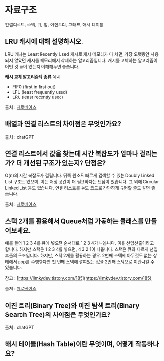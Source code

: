 # 자료구조

연결리스트, 스택, 큐, 힙, 이진트리, 그래프, 해시 테이블

## ****LRU 캐시에 대해 설명하시오.****

LRU 캐시는 Least Recently Used 캐시로 캐시 메모리가 다 차면, 가장 오랫동안 사용되지 않았던 캐시를 메모리에서 삭제하는 알고리즘입니다. 캐시를 교체하는 알고리즘이 어떤 것 들이 있는지 이해해두면 좋습니다.

**캐시 교체 알고리즘의 종류** 예시

- FIFO (first in first out)
- LFU (least frequently used)
- LRU (least recently used)

출처 : [제로베이스](https://zero-base.co.kr/event/media_BE_school_qna#100)

## **배열과 연결 리스트의 차이점은 무엇인가요?**

출처 : chatGPT

## ****연결 리스트에서 값을 찾는데 시간 복잡도가 얼마나 걸리는가? 더 개선된 구조가 있는지? 단점은?****

O(n)의 시간 복잡도가 걸립니다. 뒤쪽 원소도 빠르게 검색할 수 있는 Doubly Linked List 구조도 있으며, 이는 저장 공간이 더 필요하다는 단점이 있습니다. 그 외에 Circular Linked List 등도 있습니다. 연결 리스트를 수도 코드로 간단하게 구현할 줄도 알면 좋습니다.

출처 : [제로베이스](https://zero-base.co.kr/event/media_BE_school_qna#100)

## ****스택 2개를 활용해서 Queue처럼 가동하는 클래스를 만들어보세요.****

예를 들어 1 2 3 4를 큐에 넣으면 순서대로 1 2 3 4가 나옵니다. 이를 선입선출이라고 합니다. 하지만 스택은 1 2 3 4를 넣으면, 4 3 2 1이 나옵니다. 스택은 큐와 다르게 선입후출의 구조입니다. 하지만, 스택 2개를 활용하는 경우. 2번째 스택에 아무것도 없는 상태에서 pop를 수행한다면 첫 번째 스택에 쌓여있는 값을 2번째 스택으로 이관시킬 수 있습니다.

참고 : [https://limkydev.tistory.com/185](https://limkydev.tistory.com/185)

출처 : [제로베이스](https://zero-base.co.kr/event/media_BE_school_qna#100)

## **이진 트리(Binary Tree)와 이진 탐색 트리(Binary Search Tree)의 차이점은 무엇인가요?**

출처 : chatGPT

## **해시 테이블(Hash Table)이란 무엇이며, 어떻게 작동하나요?**